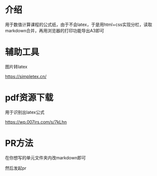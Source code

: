 # 介绍

用于数值计算课程的公式纸，由于不会latex，于是用html+css实现分栏，读取markdown合并，再用浏览器的打印功能导出A3即可

# 辅助工具

图片转latex

https://simpletex.cn/

# pdf资源下载

用于识别出latex公式

https://wp.007irs.com/s/7kLhn

# PR方法

在你想写的单元文件夹内改markdown即可

然后发起pr